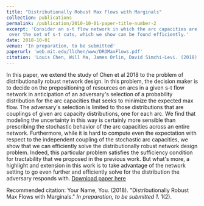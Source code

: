 ```yaml
---
title: "Distributionally Robust Max Flows with Marginals"
collection: publications
permalink: /publication/2010-10-01-paper-title-number-2
excerpt: 'Consider an s-t flow network in which the arc capacities are distributed according to an unknown distribution, but with known marginals. We study the problem of finding a coupling of the marginals that yields the worst, expected Max-flow value. Towards solving this optimization problem, we identify a primal-dual formulation. As one might expect, the form relates to the well-known Max Flow, Min-Cut theorem. And this leads to the rather intriguing interpretation as a 2-player, zero-sum game wherein player 1 chooses what to set the arc capacities to and player 2 chooses an s-t cut. Our contributions in this talk are twofold: (1) we present a linear program (that is efficient with finite-supported marginals) that not only computes the worst-case expected value but is of a form amenable in a two-stage network design formulation, and (2) we show that the problem of finding the worst-case coupling of the stochastic arc capacities boils down to finding an optimal distribution
 over the set of s-t cuts, which we show can be found efficiently.'
date: 2018-10-01
venue: 'In preparation, to be submitted'
paperurl: 'web.mit.edu/llchen/www/DROMaxFlows.pdf'
citation: 'Louis Chen, Will Ma, James Orlin, David Simchi-Levi. (2018). &quot;Distributionally Robust Max Flows with Marginals.&quot; <i>In preparation, to be submitted</i>. 1(2).'
---
```

In this paper, we extend the study of Chen et al 2018 to the problem of distributionally robust network design. In this problem, the decision maker is to decide on the prepositioning of resources on arcs in a given s-t flow network in anticipation of an adversary's selection of a probability distribution for the arc capacities that seeks to minimize the expected max flow. The adversary's selection is limited to those distributions that are couplings of given arc capacity distributions, one for each arc. We find that modeling the uncertainty in this way is certainly more sensible than prescribing the stochastic behavior of the arc capacities across an entire network. Furthermore, while it is hard to compute even the expectation with respect to the independent coupling of the stochastic arc capacities, we show that we can efficiently solve the distributionally robust network design problem. Indeed, this particular problem satisfies the sufficiency condition for tractability that we proposed in the previous work. But what's more, a highlight and extension in this work is to take advantage of the network setting to go even further and efficiently solve for the distribution the adversary responds with.
[Download paper here](web.mit.edu/llchen/www/DROMaxFlows.pdf)

Recommended citation: Your Name, You. (2018). "Distributionally Robust Max Flows with Marginals." <i>In preparation, to be submitted  1</i>. 1(2).
